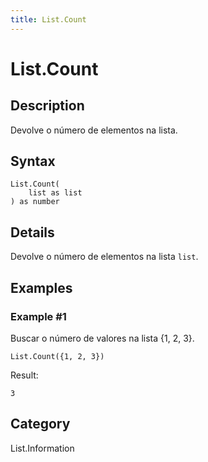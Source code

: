 ```yaml
---
title: List.Count
---
```


# List.Count


## Description

Devolve o número de elementos na lista.


## Syntax

```powerquery
List.Count(
    list as list
) as number
```


## Details

Devolve o número de elementos na lista <code>list</code>.


## Examples

### Example #1 
Buscar o número de valores na lista \{1, 2, 3}.
```powerquery
List.Count({1, 2, 3})
```

Result: 
```powerquery
3
```




## Category
List.Information
